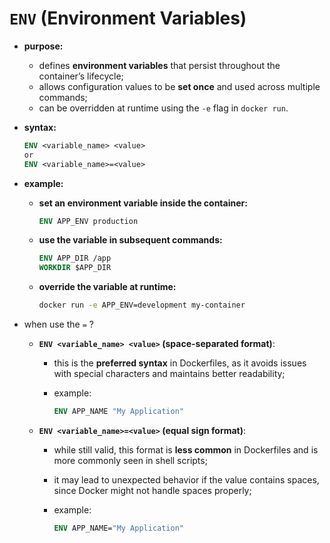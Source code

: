 # `ENV` (Environment Variables)

- **purpose:**
  - defines **environment variables** that persist throughout the container’s lifecycle;
  - allows configuration values to be **set once** and used across multiple commands;
  - can be overridden at runtime using the `-e` flag in `docker run`.

- **syntax:**

    ```dockerfile
    ENV <variable_name> <value>
    or
    ENV <variable_name>=<value>
    ```

- **example:**
  - **set an environment variable inside the container:**
  
    ```dockerfile
    ENV APP_ENV production
    ```
  - **use the variable in subsequent commands:**
  
    ```dockerfile
    ENV APP_DIR /app
    WORKDIR $APP_DIR
    ```
  - **override the variable at runtime:**
  
    ```sh
    docker run -e APP_ENV=development my-container
    ```

- when use the `=` ?

  - **`ENV <variable_name> <value>` (space-separated format)**: 
    - this is the **preferred syntax** in Dockerfiles, as it avoids issues with special characters and maintains better readability;
    - example:
    
      ```dockerfile
      ENV APP_NAME "My Application"
      ```  

  - **`ENV <variable_name>=<value>` (equal sign format)**: 
    - while still valid, this format is **less common** in Dockerfiles and is more commonly seen in shell scripts;
    - it may lead to unexpected behavior if the value contains spaces, since Docker might not handle spaces properly;
    - example:
    
      ```dockerfile
      ENV APP_NAME="My Application"
      ```  
